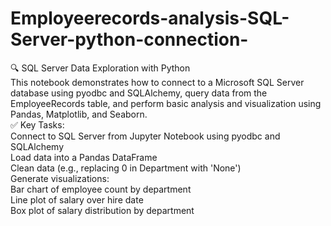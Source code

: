 # Employeerecords-analysis-SQL-Server-python-connection-

🔍 SQL Server Data Exploration with Python
<br>
This notebook demonstrates how to connect to a Microsoft SQL Server database using pyodbc and SQLAlchemy, query data from the EmployeeRecords table, and perform basic analysis and visualization using Pandas, Matplotlib, and Seaborn.
<br>
✅ Key Tasks:
<br>
Connect to SQL Server from Jupyter Notebook using pyodbc and SQLAlchemy
<br>
Load data into a Pandas DataFrame
<br>
Clean data (e.g., replacing 0 in Department with 'None')
<br>
Generate visualizations:
<br>
Bar chart of employee count by department
<br>
Line plot of salary over hire date
<br>
Box plot of salary distribution by department

